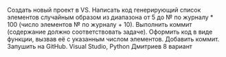 Создать новый проект в VS. Написать код генерирующий список элементов случайным образом из диапазона от 5 до № по журналу * 100 (число элементов № по журналу + 10). Выполнить коммит (содержание должно соответствовать задаче). Оформить код в виде функции, вызвав её с указанным числом элементов. Добавить коммит. Запушить на GitHub.
Visual Studio, Python
Дмитриев 8 вариант
